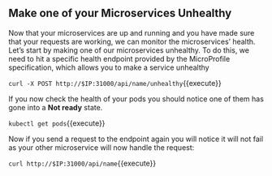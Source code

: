 ## Make one of your Microservices Unhealthy

Now that your microservices are up and running and you have made sure that your requests are working, we can monitor the microservices’ health. Let’s start by making one of our microservices unhealthy. To do this, we need to hit a specific health endpoint provided by the MicroProfile specification, which allows you to make a service unhealthy

`curl -X POST http://$IP:31000/api/name/unhealthy`{{execute}}

If you now check the health of your pods you should notice one of them has gone into a **Not ready** state.

`kubectl get pods`{{execute}}

Now if you send a request to the endpoint again you will notice it will not fail as your other microservice will now handle the request:

`curl http://$IP:31000/api/name`{{execute}}
